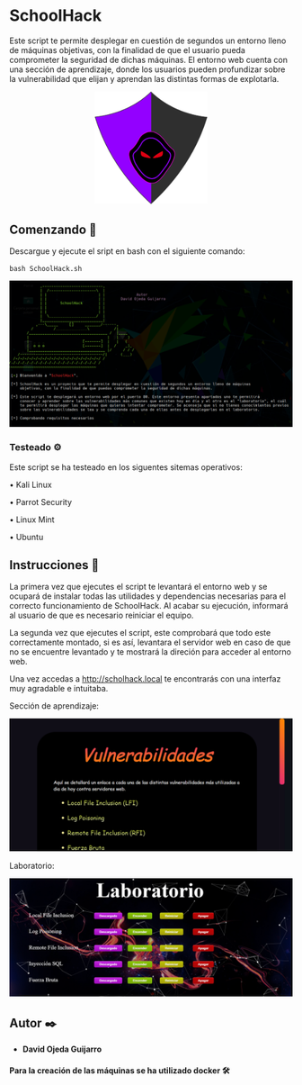 # SchoolHack
Este script te permite desplegar en cuestión de segundos un entorno lleno de máquinas objetivas, con la finalidad de que el usuario pueda comprometer la seguridad de dichas máquinas. El entorno web cuenta con una sección de aprendizaje, donde los usuarios pueden profundizar sobre la vulnerabilidad que elijan y aprendan las distintas formas de explotarla.

<p align="center">
<img src="entorno/img/logo.png"
	alt="SchoolHack"
	width="200"/>
</p>



## Comenzando 🚀

Descargue y ejecute el sript en bash con el siguiente comando:
```
bash SchoolHack.sh
```
<p align="left">
<img src="images-readme/Script.PNG"
	alt="SchoolHack"
	width="700"/>
</p>


### Testeado ⚙️

Este script se ha testeado en los siguentes sitemas operativos:

• Kali Linux

• Parrot Security

• Linux Mint

• Ubuntu



## Instrucciones 📖

La primera vez que ejecutes el script te levantará el entorno web y se ocupará de instalar todas las utilidades y dependencias necesarias para el correcto funcionamiento de SchoolHack. Al acabar su ejecución, informará al usuario de que es necesario reiniciar el equipo.

La segunda vez que ejecutes el script, este comprobará que todo este correctamente montado, si es así, levantara el servidor web en caso de que no se encuentre levantado y te mostrará la direción para acceder al entorno web.

Una vez accedas a http://scholhack.local te encontrarás con una interfaz muy agradable e intuitaba.

Sección de aprendizaje:

<p align="left">
<img src="images-readme/aprender.PNG"
	alt="Aprender"
	width="700"/>
</p>

Laboratorio:

<p align="left">
<img src="images-readme/laboratorio.PNG"
	alt="Laboratorio"
	width="700"/>
</p>

## Autor ✒️
* **David Ojeda Guijarro**

#### Para la creación de las máquinas se ha utilizado docker 🛠️
